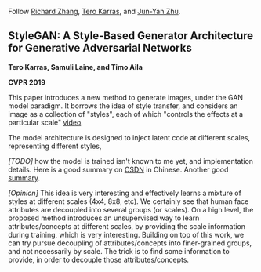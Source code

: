 Follow [Richard Zhang](https://richzhang.github.io/), [Tero Karras](https://research.nvidia.com/person/tero-karras), and [Jun-Yan Zhu](https://www.cs.cmu.edu/~junyanz/).

## StyleGAN: A Style-Based Generator Architecture for Generative Adversarial Networks
**Tero Karras, Samuli Laine, and Timo Aila**

**CVPR 2019**

This paper introduces a new method to generate images, under the GAN model paradigm. It borrows the idea of style transfer, and considers an image as a collection of "styles", each of which "controls the effects at a particular scale" [video](https://youtu.be/kSLJriaOumA?t=70).

The model architecture is designed to inject latent code at different scales, representing different styles, 

*[TODO]* how the model is trained isn't known to me yet, and implementation details. Here is a good summary on [CSDN](https://blog.csdn.net/weixin_43135178/article/details/116331140) in Chinese. Another good [summary](https://zhouyifan.net/2022/07/01/20220625-stylegan-introduction/).

*[Opinion]* This idea is very interesting and effectively learns a mixture of styles at different scales (4x4, 8x8, etc). We certainly see that human face attributes are decoupled into several groups (or scales). On a high level, the proposed method introduces an unsupervised way to learn attributes/concepts at different scales, by providing the scale information during training, which is very interesting. Building on top of this work, we can try pursue decoupling of attributes/concepts into finer-grained groups, and not necessarily by scale. The trick is to find some information to provide, in order to decouple those attributes/concepts.
